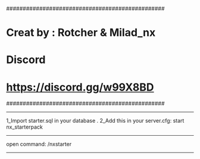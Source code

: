 ################################################
#       Creat by : Rotcher & Milad_nx          # 
#                  Discord                     #
#          https://discord.gg/w99X8BD          #
################################################ 
________________________________________________
1_Import starter.sql in your database
.
2_Add this in your server.cfg:
start nx_starterpack
________________________________________________
open command:
/nxstarter
________________________________________________
